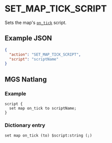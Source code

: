 # SET_MAP_TICK_SCRIPT

Sets the map's [`on_tick`](../scripts/on_tick) script.

## Example JSON

```json
{
  "action": "SET_MAP_TICK_SCRIPT",
  "script": "scriptName"
}
```

## MGS Natlang

### Example

```mgs
script {
  set map on_tick to scriptName;
}
```

### Dictionary entry

```
set map on_tick (to) $script:string (;)
```
